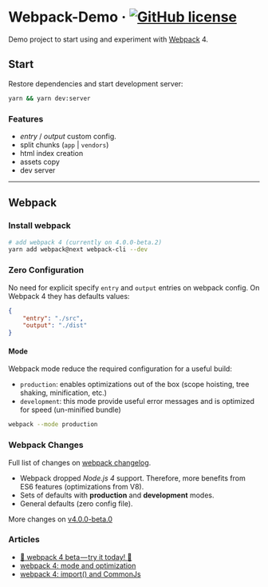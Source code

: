 # Webpack-Demo &middot; [![GitHub license](https://img.shields.io/github/license/carloluis/webpack-demo.svg)](https://github.com/carloluis/webpack-demo/blob/master/LICENSE)

Demo project to start using and experiment with [Webpack](https://webpack.js.org/) 4.

## Start

Restore dependencies and start development server:

```bash
yarn && yarn dev:server
```

### Features

* _entry_ / _output_ custom config.
* split chunks (`app` | `vendors`)
* html index creation
* assets copy
* dev server

----

## Webpack

### Install webpack

```bash
# add webpack 4 (currently on 4.0.0-beta.2)
yarn add webpack@next webpack-cli --dev
```

### Zero Configuration

No need for explicit specify `entry` and `output` entries on webpack config.
On Webpack 4 they has defaults values:

```json
{
    "entry": "./src",
    "output": "./dist"
}
```

#### Mode

Webpack mode reduce the required configuration for a useful build:

* `production`: enables optimizations out of the box (scope hoisting, tree shaking, minification, etc.)
* `development`: this mode provide useful error messages and is optimized for speed (un-minified bundle)

```bash
webpack --mode production
```

### Webpack Changes

Full list of changes on [webpack changelog](https://github.com/webpack/webpack/releases).

- Webpack dropped _Node.js 4_ support. Therefore, more benefits from ES6 features (optimizations from V8).
- Sets of defaults with **production** and **development** modes.
- General defaults (zero config file).

More changes on [v4.0.0-beta.0](https://github.com/webpack/webpack/releases/tag/v4.0.0-beta.0)

### Articles

- [:rocket: webpack 4 beta — try it today! :rocket:](https://medium.com/webpack/webpack-4-beta-try-it-today-6b1d27d7d7e2)
- [webpack 4: mode and optimization](https://medium.com/webpack/webpack-4-mode-and-optimization-5423a6bc597a)
- [webpack 4: import() and CommonJs](https://medium.com/webpack/webpack-4-import-and-commonjs-d619d626b655)
